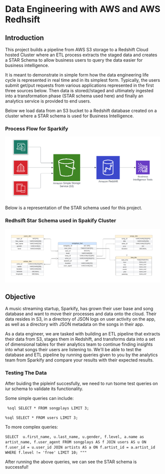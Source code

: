 # Data Engineering with AWS and AWS Redhsift

## Introduction
This project builds a pipeline from AWS S3 storage to a Redshift Cloud hosted Cluster where an ETL process extracts the staged data and creates a STAR Schema to allow business users to query the data easier for business intelligence. 

It is meant to demonstrate in simple form how the data engineering life cycle is represented in real time and in its simplest form. Typically, the users submit get/put requests from various applications represented in the first three sources below. Then data is stored//staged and ultimately ingested into a transformation phase (STAR schema used here) and finally an analytics service is provided to end users.

Below we load data from an S3 bucket to a Redshift database created on a cluster where a STAR schema is used for Business Intelligence. 

### Process Flow for Sparkify
<img src="AWS Process Flow.png" />


Below is a representation of the STAR schema used for this project. 

### Redhsift Star Schema used in Spakify Cluster
<img src="ER.png" />

## Objective
A music streaming startup, Sparkify, has grown their user base and song database and want to move their processes and data onto the cloud. Their data resides in S3, in a directory of JSON logs on user activity on the app, as well as a directory with JSON metadata on the songs in their app.

As a data engineer, we are tasked with building an ETL pipeline that extracts their data from S3, stages them in Redshift, and transforms data into a set of dimensional tables for their analytics team to continue finding insights into what songs their users are listening to. We'll be able to test the database and ETL pipeline by running queries given to you by the analytics team from Sparkify and compare your results with their expected results.

### Testing The Data

After buiding the pipleinf succesfully, we need to run tsome test queries on iur schema to validate its functionality.

Some simple queries can include:

` %sql SELECT * FROM songplays LIMIT 3;`

` %sql SELECT * FROM users LIMIT 3; `

To more complex queries:

` SELECT 
        u.first_name,
        u.last_name,
        u.gender,
        f.level,
        a.name as artist_name,
        f.user_agent
        FROM songplays AS f
        JOIN users AS u ON f.user_id = u.user_id
        JOIN artists AS a ON f.artist_id = a.artist_id
        WHERE f.level != 'free'
        LIMIT 10;
   """ ` 
   
After running the above queries, we can see the STAR schema is successful! 
